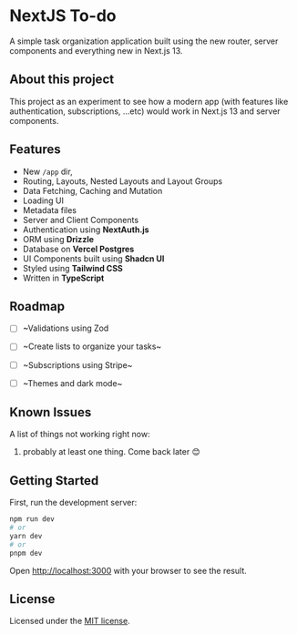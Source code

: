 # NextJS To-do

A simple task organization application built using the new router, server components and everything new in Next.js 13.


## About this project

This project as an experiment to see how a modern app (with features like authentication, subscriptions, ...etc) would work in Next.js 13 and server components.


## Features

- New `/app` dir,
- Routing, Layouts, Nested Layouts and Layout Groups
- Data Fetching, Caching and Mutation
- Loading UI
- Metadata files
- Server and Client Components
- Authentication using **NextAuth.js**
- ORM using **Drizzle**
- Database on **Vercel Postgres**
- UI Components built using **Shadcn UI**
- Styled using **Tailwind CSS**
- Written in **TypeScript**


## Roadmap

- [ ] ~Validations using Zod
- [ ] ~Create lists to organize your tasks~
- [ ] ~Subscriptions using Stripe~
- [ ] ~Themes and dark mode~


## Known Issues

A list of things not working right now:

1. probably at least one thing. Come back later 😊


## Getting Started

First, run the development server:

```bash
npm run dev
# or
yarn dev
# or
pnpm dev
```

Open [http://localhost:3000](http://localhost:3000) with your browser to see the result.

## License

Licensed under the [MIT license](https://github.com/shadcn/taxonomy/blob/main/LICENSE.md).
